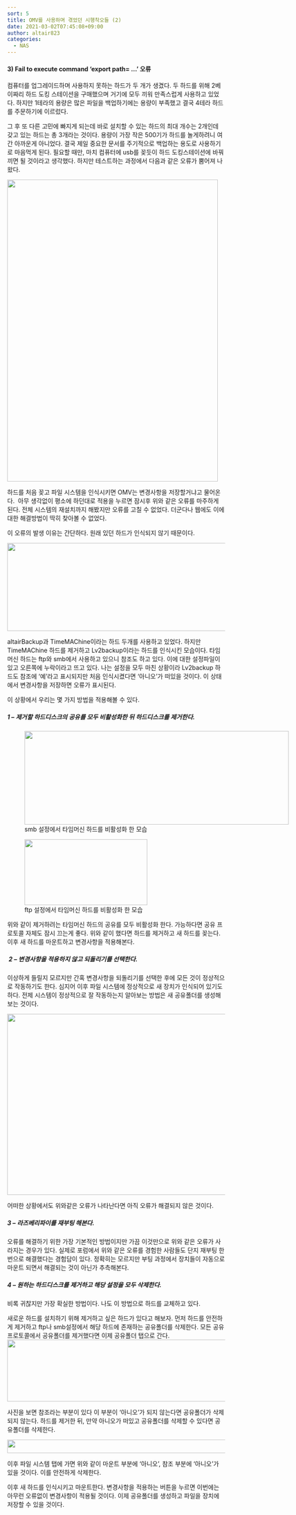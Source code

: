 ```yaml
---
sort: 5
title: OMV를 사용하며 겪었던 시행착오들 (2)
date: 2021-03-02T07:45:08+09:00
author: altair823
categories:
  - NAS
---
```

#### 3) Fail to execute command &#8216;export path= &#8230;&#8217; 오류

컴퓨터를 업그레이드하며 사용하지 못하는 하드가 두 개가 생겼다. 두 하드를 위해 2베이짜리 하드 도킹 스테이션을 구매했으며 거기에 모두 끼워 만족스럽게 사용하고 있었다. 하지만 1테라의 용량은 많은 파일을 백업하기에는 용량이 부족했고 결국 4테라 하드를 주문하기에 이르렀다.

그 후 또 다른 고민에 빠지게 되는데 바로 설치할 수 있는 하드의 최대 개수는 2개인데 갖고 있는 하드는 총 3개라는 것이다. 용량이 가장 작은 500기가 하드를 놀게하려니 여간 아까운게 아니었다. 결국 제일 중요한 문서를 주기적으로 백업하는 용도로 사용하기로 마음먹게 된다. 필요할 때만, 마치 컴퓨터에 usb를 꽂듯이 하드 도킹스테이션에 바꿔끼면 될 것이라고 생각했다. 하지만 테스트하는 과정에서 다음과 같은 오류가 뿜어져 나왔다.

<img loading="lazy" class="alignnone size-full wp-image-115" src="https://altair823.com/wp-content/uploads/2021/03/스크린샷-2021-03-02-오전-6.28.32.png" alt="" width="487" height="697" srcset="https://altair823.com/wp-content/uploads/2021/03/스크린샷-2021-03-02-오전-6.28.32.png 487w, https://altair823.com/wp-content/uploads/2021/03/스크린샷-2021-03-02-오전-6.28.32-210x300.png 210w" sizes="(max-width: 487px) 85vw, 487px" /> 

하드를 처음 꽂고 파일 시스템을 인식시키면 OMV는 변경사항을 저장할거냐고 물어온다.  아무 생각없이 평소에 하던대로 적용을 누르면 잠시후 위와 같은 오류를 마주하게 된다. 전체 시스템의 재설치까지 해봤지만 오류를 고칠 수 없었다. 더군다나 웹에도 이에대한 해결방법이 딱히 찾아볼 수 없었다.

이 오류의 발생 이유는 간단하다. 원래 있던 하드가 인식되지 않기 때문이다.

<img loading="lazy" class="alignnone size-full wp-image-116" src="https://altair823.com/wp-content/uploads/2021/03/스크린샷-2021-03-02-오전-6.44.11.png" alt="" width="914" height="203" srcset="https://altair823.com/wp-content/uploads/2021/03/스크린샷-2021-03-02-오전-6.44.11.png 914w, https://altair823.com/wp-content/uploads/2021/03/스크린샷-2021-03-02-오전-6.44.11-300x67.png 300w, https://altair823.com/wp-content/uploads/2021/03/스크린샷-2021-03-02-오전-6.44.11-768x171.png 768w" sizes="(max-width: 709px) 85vw, (max-width: 909px) 67vw, (max-width: 1362px) 62vw, 840px" /> 

altairBackup과 TimeMAChine이라는 하드 두개를 사용하고 있었다. 하지만 TimeMAChine 하드를 제거하고 Lv2backup이라는 하드를 인식시킨 모습이다. 타임머신 하드는 ftp와 smb에서 사용하고 있으니 참조도 하고 있다. 이에 대한 설정파일이 있고 오른쪽에 누락이라고 뜨고 있다. 나는 설정을 모두 마친 상황이라 Lv2backup 하드도 참조에 &#8216;예&#8217;라고 표시되지만 처음 인식시켰다면 &#8216;아니오&#8217;가 떠있을 것이다. 이 상태에서 변경사항을 저장하면 오류가 표시된다.

이 상황에서 우리는 몇 가지 방법을 적용해볼 수 있다.

##### 1 &#8211; 제거할 하드디스크의 공유를 모두 비활성화한 뒤 하드디스크를 제거한다.

<figure id="attachment_117" aria-describedby="caption-attachment-117" style="width: 611px" class="wp-caption alignnone"><img loading="lazy" class="wp-image-117 size-full" src="https://altair823.com/wp-content/uploads/2021/03/스크린샷-2021-03-02-오전-6.29.00.png" alt="" width="611" height="216" srcset="https://altair823.com/wp-content/uploads/2021/03/스크린샷-2021-03-02-오전-6.29.00.png 611w, https://altair823.com/wp-content/uploads/2021/03/스크린샷-2021-03-02-오전-6.29.00-300x106.png 300w" sizes="(max-width: 709px) 85vw, (max-width: 909px) 67vw, (max-width: 984px) 61vw, (max-width: 1362px) 45vw, 600px" /><figcaption id="caption-attachment-117" class="wp-caption-text">smb 설정에서 타임머신 하드를 비활성화 한 모습</figcaption></figure>

<figure id="attachment_118" aria-describedby="caption-attachment-118" style="width: 284px" class="wp-caption alignnone"><img loading="lazy" class="wp-image-118 size-full" src="https://altair823.com/wp-content/uploads/2021/03/스크린샷-2021-03-02-오전-6.29.17.png" alt="" width="284" height="152" /><figcaption id="caption-attachment-118" class="wp-caption-text">ftp 설정에서 타임머신 하드를 비활성화 한 모습</figcaption></figure>

위와 같이 제거하려는 타임머신 하드의 공유를 모두 비활성화 한다. 가능하다면 공유 프로토콜 자체도 잠시 끄는게 좋다. 위와 같이 했다면 하드를 제거하고 새 하드를 꽂는다. 이후 새 하드를 마운트하고 변경사항을 적용해본다.

#####  2 &#8211; 변경사항을 적용하지 않고 되돌리기를 선택한다.

이상하게 들릴지 모르지만 간혹 변경사항을 되돌리기를 선택한 후에 모든 것이 정상적으로 작동하기도 한다. 심지어 이후 파일 시스템에 정상적으로 새 장치가 인식되어 있기도 하다. 전제 시스템이 정상적으로 잘 작동하는지 알아보는 방법은 새 공유폴더를 생성해보는 것이다.

<img loading="lazy" class="alignnone size-full wp-image-119" src="https://altair823.com/wp-content/uploads/2021/03/스크린샷-2021-03-02-오전-6.34.06.png" alt="" width="539" height="418" srcset="https://altair823.com/wp-content/uploads/2021/03/스크린샷-2021-03-02-오전-6.34.06.png 539w, https://altair823.com/wp-content/uploads/2021/03/스크린샷-2021-03-02-오전-6.34.06-300x233.png 300w" sizes="(max-width: 539px) 85vw, 539px" /> 

어떠한 상황에서도 위와같은 오류가 나타난다면 아직 오류가 해결되지 않은 것이다.

##### 3 &#8211; 라즈베리파이를 재부팅 해본다.

오류를 해결하기 위한 가장 기본적인 방법이지만 가끔 이것만으로 위와 같은 오류가 사라지는 경우가 있다. 실제로 포럼에서 위와 같은 오류를 경험한 사람들도 단지 재부팅 한 번으로 해결했다는 경험담이 있다. 정확히는 모르지만 부팅 과정에서 장치들이 자동으로 마운트 되면서 해결되는 것이 아닌가 추측해본다.

##### 4 &#8211; 원하는 하드디스크를 제거하고 해당 설정을 모두 삭제한다.

비록 귀찮지만 가장 확실한 방법이다. 나도 이 방법으로 하드를 교체하고 있다.

새로운 하드를 설치하기 위해 제거하고 싶은 하드가 있다고 해보자. 먼저 하드를 안전하게 제거하고 ftp나 smb설정에서 해당 하드에 존재하는 공유폴더를 삭제한다. 모든 공유 프로토콜에서 공유폴더를 제거했다면 이제 공유폴더 탭으로 간다.<img loading="lazy" class="alignnone size-full wp-image-120" src="https://altair823.com/wp-content/uploads/2021/03/스크린샷-2021-03-02-오전-7.28.28.png" alt="" width="506" height="143" srcset="https://altair823.com/wp-content/uploads/2021/03/스크린샷-2021-03-02-오전-7.28.28.png 506w, https://altair823.com/wp-content/uploads/2021/03/스크린샷-2021-03-02-오전-7.28.28-300x85.png 300w" sizes="(max-width: 506px) 85vw, 506px" /> 

사진을 보면 참조라는 부분이 있다 이 부분이 &#8216;아니오&#8217;가 되지 않는다면 공유폴더가 삭제되지 않는다. 하드를 제거한 뒤, 만약 아니오가 떠있고 공유폴더를 삭제할 수 있다면 공유폴더를 삭제한다.

<img loading="lazy" class="alignnone size-full wp-image-121" src="https://altair823.com/wp-content/uploads/2021/03/스크린샷-2021-03-02-오전-7.30.26.png" alt="" width="907" height="31" srcset="https://altair823.com/wp-content/uploads/2021/03/스크린샷-2021-03-02-오전-7.30.26.png 907w, https://altair823.com/wp-content/uploads/2021/03/스크린샷-2021-03-02-오전-7.30.26-300x10.png 300w, https://altair823.com/wp-content/uploads/2021/03/스크린샷-2021-03-02-오전-7.30.26-768x26.png 768w" sizes="(max-width: 709px) 85vw, (max-width: 909px) 67vw, (max-width: 1362px) 62vw, 840px" /> 

이후 파일 시스템 탭에 가면 위와 같이 마운트 부분에 &#8216;아니오&#8217;, 참조 부분에 &#8216;아니오&#8217;가 있을 것이다. 이를 안전하게 삭제한다.

이후 새 하드를 인식시키고 마운트한다. 변경사항을 적용하는 버튼을 누르면 이번에는 아무런 오류없이 변경사항이 적용될 것이다. 이제 공유폴더를 생성하고 파일을 장치에 저장할 수 있을 것이다.

&nbsp;